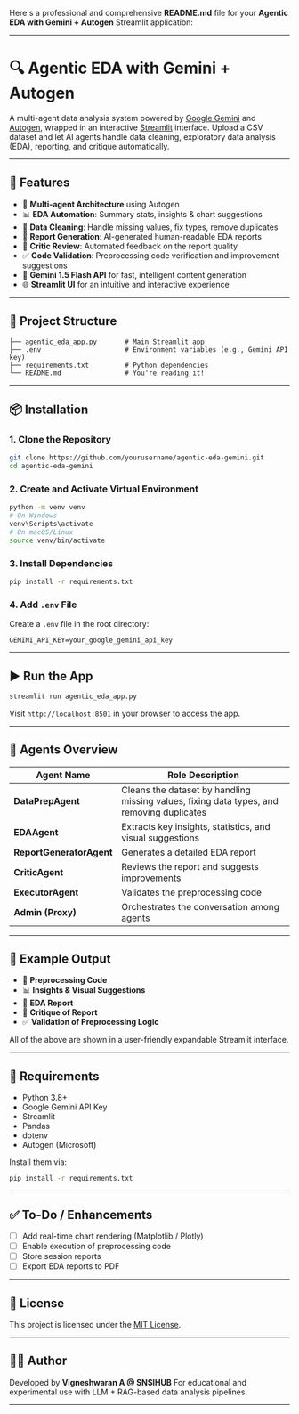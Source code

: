 Here's a professional and comprehensive **README.md** file for your **Agentic EDA with Gemini + Autogen** Streamlit application:

---

# 🔍 Agentic EDA with Gemini + Autogen

A multi-agent data analysis system powered by [Google Gemini](https://ai.google) and [Autogen](https://github.com/microsoft/autogen), wrapped in an interactive [Streamlit](https://streamlit.io) interface. Upload a CSV dataset and let AI agents handle data cleaning, exploratory data analysis (EDA), reporting, and critique automatically.

---

## 🚀 Features

* 🤖 **Multi-agent Architecture** using Autogen
* 📊 **EDA Automation**: Summary stats, insights & chart suggestions
* 🧹 **Data Cleaning**: Handle missing values, fix types, remove duplicates
* 📄 **Report Generation**: AI-generated human-readable EDA reports
* 🧐 **Critic Review**: Automated feedback on the report quality
* ✅ **Code Validation**: Preprocessing code verification and improvement suggestions
* 🧠 **Gemini 1.5 Flash API** for fast, intelligent content generation
* 🌐 **Streamlit UI** for an intuitive and interactive experience

---

## 📁 Project Structure

```
├── agentic_eda_app.py       # Main Streamlit app
├── .env                     # Environment variables (e.g., Gemini API key)
├── requirements.txt         # Python dependencies
└── README.md                # You're reading it!
```

---

## 📦 Installation

### 1. Clone the Repository

```bash
git clone https://github.com/yourusername/agentic-eda-gemini.git
cd agentic-eda-gemini
```

### 2. Create and Activate Virtual Environment

```bash
python -m venv venv
# On Windows
venv\Scripts\activate
# On macOS/Linux
source venv/bin/activate
```

### 3. Install Dependencies

```bash
pip install -r requirements.txt
```

### 4. Add `.env` File

Create a `.env` file in the root directory:

```env
GEMINI_API_KEY=your_google_gemini_api_key
```

---

## ▶️ Run the App

```bash
streamlit run agentic_eda_app.py
```

Visit `http://localhost:8501` in your browser to access the app.

---

## 🤖 Agents Overview

| Agent Name               | Role Description                                                                          |
| ------------------------ | ----------------------------------------------------------------------------------------- |
| **DataPrepAgent**        | Cleans the dataset by handling missing values, fixing data types, and removing duplicates |
| **EDAAgent**             | Extracts key insights, statistics, and visual suggestions                                 |
| **ReportGeneratorAgent** | Generates a detailed EDA report                                                           |
| **CriticAgent**          | Reviews the report and suggests improvements                                              |
| **ExecutorAgent**        | Validates the preprocessing code                                                          |
| **Admin (Proxy)**        | Orchestrates the conversation among agents                                                |

---

## 📝 Example Output

* 🧹 **Preprocessing Code**
* 📊 **Insights & Visual Suggestions**
* 📄 **EDA Report**
* 🧐 **Critique of Report**
* ✅ **Validation of Preprocessing Logic**

All of the above are shown in a user-friendly expandable Streamlit interface.

---

## 📌 Requirements

* Python 3.8+
* Google Gemini API Key
* Streamlit
* Pandas
* dotenv
* Autogen (Microsoft)

Install them via:

```bash
pip install -r requirements.txt
```

---

## ✅ To-Do / Enhancements

* [ ] Add real-time chart rendering (Matplotlib / Plotly)
* [ ] Enable execution of preprocessing code
* [ ] Store session reports
* [ ] Export EDA reports to PDF

---

## 📃 License

This project is licensed under the [MIT License](LICENSE).

---

## 🙋‍♂️ Author

Developed by **Vigneshwaran A @ SNSIHUB**
For educational and experimental use with LLM + RAG-based data analysis pipelines.

---

